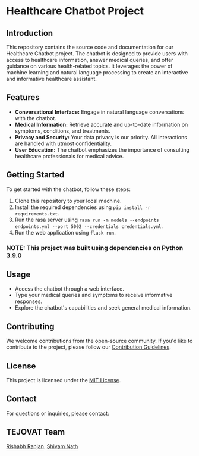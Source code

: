 # Healthcare Chatbot Project

## Introduction

This repository contains the source code and documentation for our Healthcare Chatbot project. The chatbot is designed to provide users with access to healthcare information, answer medical queries, and offer guidance on various health-related topics. It leverages the power of machine learning and natural language processing to create an interactive and informative healthcare assistant.

## Features

- **Conversational Interface:** Engage in natural language conversations with the chatbot.
- **Medical Information:** Retrieve accurate and up-to-date information on symptoms, conditions, and treatments.
- **Privacy and Security:** Your data privacy is our priority. All interactions are handled with utmost confidentiality.
- **User Education:** The chatbot emphasizes the importance of consulting healthcare professionals for medical advice.

## Getting Started

To get started with the chatbot, follow these steps:

1. Clone this repository to your local machine.
2. Install the required dependencies using `pip install -r requirements.txt`.
3. Run the rasa server using `rasa run -m models --endpoints endpoints.yml --port 5002 --credentials credentials.yml`.
4. Run the web application using `flask run`.

### NOTE: This project was built using dependencies on Python 3.9.0

## Usage

- Access the chatbot through a web interface.
- Type your medical queries and symptoms to receive informative responses.
- Explore the chatbot's capabilities and seek general medical information.

## Contributing

We welcome contributions from the open-source community. If you'd like to contribute to the project, please follow our [Contribution Guidelines](CONTRIBUTING.md).

## License

This project is licensed under the [MIT License](LICENSE).

## Contact

For questions or inquiries, please contact: 

## TEJOVAT Team

[Rishabh Ranjan](mailto:rishabh9050@gmail.com).
[Shivam Nath](mailto:shivamnath027@gmail.com)
